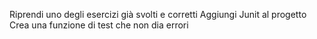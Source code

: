 Riprendi uno degli esercizi già svolti e corretti
Aggiungi Junit al progetto
Crea una funzione di test che non dia errori